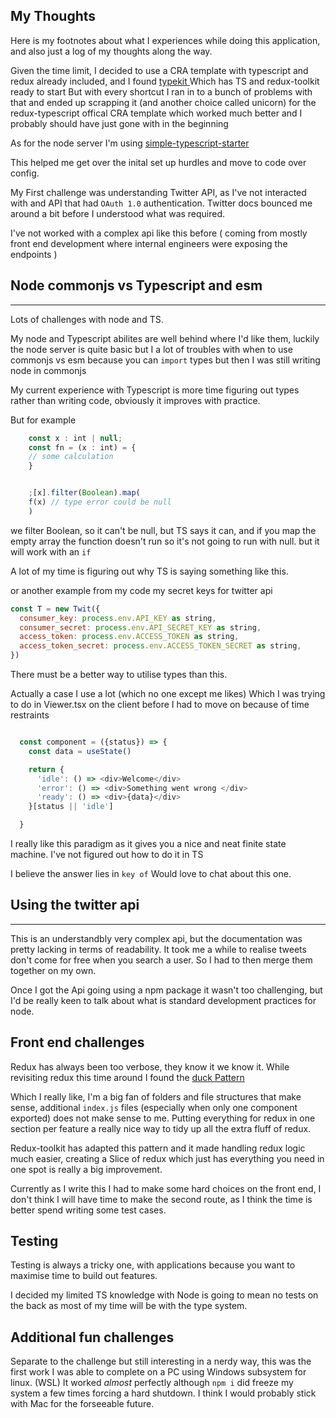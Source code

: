 ## My Thoughts

Here is my footnotes about what I experiences while doing this application, and also just a log of my thoughts along the way.

Given the time limit, I decided to use a CRA template with typescript and redux already included, and I found [typekit ](https://github.com/rrebase/cra-template-typekit)
Which has TS and redux-toolkit ready to start
But with every shortcut I ran in to a bunch of problems with that and ended up scrapping it (and another choice called unicorn) for the redux-typescript offical CRA template
which worked much better and I probably should have just gone with in the beginning

As for the node server I'm using [simple-typescript-starter](https://github.com/stemmlerjs/simple-typescript-starter)

This helped me get over the inital set up hurdles and move to code over config.

My First challenge was understanding Twitter API, as I've not interacted with and API that had `OAuth 1.0` authentication. Twitter docs bounced me around a bit before I understood what was required.

I've not worked with a complex api like this before ( coming from mostly front end development where internal engineers were exposing the endpoints )

## Node commonjs vs Typescript and esm

---

Lots of challenges with node and TS.

My node and Typescript abilites are well behind where I'd like them, luckily the node server is quite basic but I a lot of troubles with when to use commonjs vs esm because you can `import` types but then I was still writing node in commonjs

My current experience with Typescript is more time figuring out types rather than writing code, obviously it improves with practice.

But for example

```js
    const x : int | null;
    const fn = (x : int) = {
    // some calculation
    }


    ;[x].filter(Boolean).map(
    f(x) // type error could be null
    )

```

we filter Boolean, so it can't be null, but TS says it can, and if you map the empty array the function doesn't run so it's not going to run with null.
but it will work with an `if`

A lot of my time is figuring out why TS is saying something like this.

or another example from my code my secret keys for twitter api

```js
const T = new Twit({
  consumer_key: process.env.API_KEY as string,
  consumer_secret: process.env.API_SECRET_KEY as string,
  access_token: process.env.ACCESS_TOKEN as string,
  access_token_secret: process.env.ACCESS_TOKEN_SECRET as string,
})
```

There must be a better way to utilise types than this.

Actually a case I use a lot (which no one except me likes)
Which I was trying to do in Viewer.tsx on the client before I had to move on because of time restraints

```js

  const component = ({status}) => {
    const data = useState()

    return {
      'idle': () => <div>Welcome</div>
      'error': () => <div>Something went wrong </div>
      'ready': () => <div>{data}</div>
    }[status || 'idle']

  }

```

I really like this paradigm as it gives you a nice and neat finite state machine. I've not figured out how to do it in TS

I believe the answer lies in `key of` Would love to chat about this one.

## Using the twitter api

---

This is an understandbly very complex api, but the documentation was pretty lacking in terms of readability.
It took me a while to realise tweets don't come for free when you search a user. So I had to then merge them together on my own.

Once I got the Api going using a npm package it wasn't too challenging, but I'd be really keen to talk about what is standard development practices for node.

## Front end challenges

Redux has always been too verbose, they know it we know it. While revisiting redux this time around I found the [duck Pattern](https://github.com/erikras/ducks-modular-redux)

Which I really like, I'm a big fan of folders and file structures that make sense, additional `index.js` files (especially when only one component exported) does not make sense to me.
Putting everything for redux in one section per feature a really nice way to tidy up all the extra fluff of redux.

Redux-toolkit has adapted this pattern and it made handling redux logic much easier, creating a Slice of redux which just has everything you need in one spot is really a big improvement.

Currently as I write this I had to make some hard choices on the front end, I don't think I will have time to make the second route, as I think the time is better spend writing some test cases.

## Testing

Testing is always a tricky one, with applications because you want to maximise time to build out features.

I decided my limited TS knowledge with Node is going to mean no tests on the back as most of my time will be with the type system.

## Additional fun challenges

Separate to the challenge but still interesting in a nerdy way, this was the first work I was able to complete on a PC using Windows subsystem for linux. (WSL)
It worked _almost_ perfectly although `npm i` did freeze my system a few times forcing a hard shutdown. I think I would probably stick with Mac for the forseeable future.
